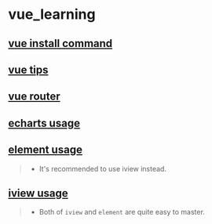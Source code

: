 # vue_learning
## [vue install command](./vue_init_command.md)
## [vue tips](./vue_tips.md)
## [vue router](./vue-router.md)
## [echarts usage](./echarts.md)
## [element usage](http://element.eleme.io/#/zh-CN/component/menu)
> * It's recommended to use iview instead.
## [iview usage](https://www.iviewui.com/components/button)
> * Both of `iview` and `element` are quite easy to master.